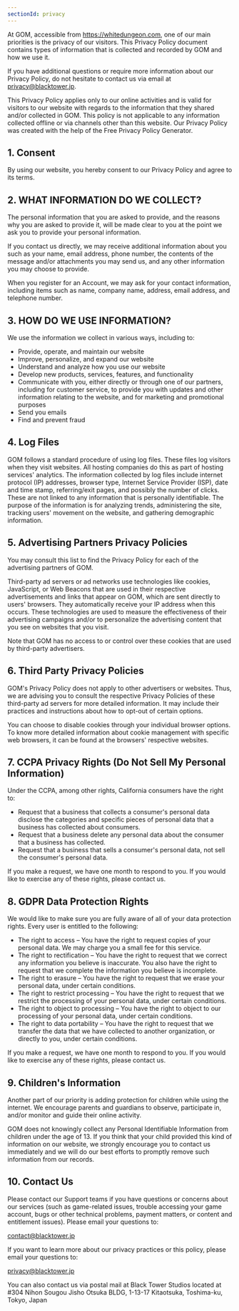 ```yaml
---
sectionId: privacy
---
```


At GOM, accessible from https://whitedungeon.com, one of our main priorities is the privacy of our visitors. This Privacy Policy document contains types of information that is collected and recorded by GOM and how we use it.

If you have additional questions or require more information about our Privacy Policy, do not hesitate to contact us via email at [privacy@blacktower.jp](mailto:privacy@blacktower.jp).

This Privacy Policy applies only to our online activities and is valid for visitors to our website with regards to the information that they shared and/or collected in GOM. This policy is not applicable to any information collected offline or via channels other than this website. Our Privacy Policy was created with the help of the Free Privacy Policy Generator.

## 1. Consent

By using our website, you hereby consent to our Privacy Policy and agree to its terms.

## 2. WHAT INFORMATION DO WE COLLECT?

The personal information that you are asked to provide, and the reasons why you are asked to provide it, will be made clear to you at the point we ask you to provide your personal information.

If you contact us directly, we may receive additional information about you such as your name, email address, phone number, the contents of the message and/or attachments you may send us, and any other information you may choose to provide.

When you register for an Account, we may ask for your contact information, including items such as name, company name, address, email address, and telephone number.

## 3. HOW DO WE USE INFORMATION?

We use the information we collect in various ways, including to:
* Provide, operate, and maintain our website
* Improve, personalize, and expand our website
* Understand and analyze how you use our website
* Develop new products, services, features, and functionality
* Communicate with you, either directly or through one of our partners, including for customer service, to provide you with updates and other information relating to the website, and for marketing and promotional purposes
* Send you emails
* Find and prevent fraud

## 4. Log Files
GOM follows a standard procedure of using log files. These files log visitors when they visit websites. All hosting companies do this as part of hosting services' analytics. The information collected by log files include internet protocol (IP) addresses, browser type, Internet Service Provider (ISP), date and time stamp, referring/exit pages, and possibly the number of clicks. These are not linked to any information that is personally identifiable. The purpose of the information is for analyzing trends, administering the site, tracking users' movement on the website, and gathering demographic information.

## 5. Advertising Partners Privacy Policies

You may consult this list to find the Privacy Policy for each of the advertising partners of GOM.

Third-party ad servers or ad networks use technologies like cookies, JavaScript, or Web Beacons that are used in their respective advertisements and links that appear on GOM, which are sent directly to users' browsers. They automatically receive your IP address when this occurs. These technologies are used to measure the effectiveness of their advertising campaigns and/or to personalize the advertising content that you see on websites that you visit.

Note that GOM has no access to or control over these cookies that are used by third-party advertisers.

## 6. Third Party Privacy Policies

GOM's Privacy Policy does not apply to other advertisers or websites. Thus, we are advising you to consult the respective Privacy Policies of these third-party ad servers for more detailed information. It may include their practices and instructions about how to opt-out of certain options.

You can choose to disable cookies through your individual browser options. To know more detailed information about cookie management with specific web browsers, it can be found at the browsers' respective websites.

## 7. CCPA Privacy Rights (Do Not Sell My Personal Information)

Under the CCPA, among other rights, California consumers have the right to:
* Request that a business that collects a consumer's personal data disclose the categories and specific pieces of personal data that a business has collected about consumers.
* Request that a business delete any personal data about the consumer that a business has collected.
* Request that a business that sells a consumer's personal data, not sell the consumer's personal data.

If you make a request, we have one month to respond to you. If you would like to exercise any of these rights, please contact us.

## 8. GDPR Data Protection Rights

We would like to make sure you are fully aware of all of your data protection rights. Every user is entitled to the following:
* The right to access – You have the right to request copies of your personal data. We may charge you a small fee for this service.
* The right to rectification – You have the right to request that we correct any information you believe is inaccurate. You also have the right to request that we complete the information you believe is incomplete.
* The right to erasure – You have the right to request that we erase your personal data, under certain conditions.
* The right to restrict processing – You have the right to request that we restrict the processing of your personal data, under certain conditions.
* The right to object to processing – You have the right to object to our processing of your personal data, under certain conditions.
* The right to data portability – You have the right to request that we transfer the data that we have collected to another organization, or directly to you, under certain conditions.

If you make a request, we have one month to respond to you. If you would like to exercise any of these rights, please contact us.

## 9. Children's Information

Another part of our priority is adding protection for children while using the internet. We encourage parents and guardians to observe, participate in, and/or monitor and guide their online activity.

GOM does not knowingly collect any Personal Identifiable Information from children under the age of 13. If you think that your child provided this kind of information on our website, we strongly encourage you to contact us immediately and we will do our best efforts to promptly remove such information from our records.

## 10. Contact Us

Please contact our Support teams if you have questions or concerns about our services (such as game-related issues, trouble accessing your game account, bugs or other technical problems, payment matters, or content and entitlement issues). Please email your questions to:

[contact@blacktower.jp](mailto:contact@blacktower.jp)

If you want to learn more about our privacy practices or this policy, please email your questions to:

[privacy@blacktower.jp](mailto:privacy@blacktower.jp)

You can also contact us via postal mail at Black Tower Studios located at #304 Nihon Sougou Jisho Otsuka BLDG, 1-13-17 Kitaotsuka, Toshima-ku, Tokyo, Japan